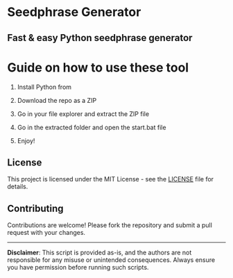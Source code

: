 # Seedphrase Generator   

## Fast & easy Python seedphrase generator
  
# Guide on how to use these tool  
 
1. Install Python from 
 
2. Download the repo as a ZIP 

3. Go in your file explorer and extract the ZIP file 
  
4. Go in the extracted folder and open the start.bat file
 
5. Enjoy!  
    
## License 
 
This project is licensed under the MIT License - see the [LICENSE](LICENSE) file for details.      
   
## Contributing 
  
Contributions are welcome! Please fork the repository and submit a pull request with your changes.     
  
---  
   
**Disclaimer**: This script is provided as-is, and the authors are not responsible for any misuse or unintended consequences. Always ensure you have permission before running such scripts.